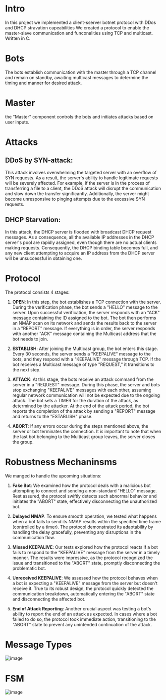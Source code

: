 # Intro
In this project we implemented a client-sserver botnet protocol with DDos and DHCP stravation capeabilities
We created a protocol to enable the master-slave communication and funconalities using TCP and multicast.
Written in C.
# Bots
The bots establish communication with the master through a TCP channel and remain on standby, awaiting multicast messages to determine the timing and manner for desired  attack.
# Master
the "Master" component controls the bots and initiates attacks based on user inputs.
# Attacks
## DDoS by SYN-attack:
This attack involves overwhelming the targeted server with an overflow of SYN requests. As a result, the server's ability to handle legitimate       requests will be severely affected. For example, if the server is in the process of transferring a file to a client, the DDoS attack will            disrupt the communication and slow down the transfer significantly. Additionally, the server might become unresponsive to pinging attempts due       to the excessive SYN requests.
## DHCP Starvation:
In this attack, the DHCP server is flooded with broadcast DHCP request messages. As a consequence, all the available IP addresses in the DHCP        server's pool are rapidly assigned, even though there are no actual clients making requests. Consequently, the DHCP binding table becomes full,      and any new client attempting to acquire an IP address from the DHCP server will be unsuccessful in obtaining one.
# Protocol
The protocol consists 4 stages:

1. **OPEN**: In this step, the bot establishes a TCP connection with the server. During the verification phase, the bot sends a "HELLO" message to the server. Upon successful verification, the server responds with an "ACK" message containing the ID assigned to the bot. The bot then performs an NMAP scan on its network and sends the results back to the server in a "REPORT" message. If everything is in order, the server responds with another "ACK" message containing the Multicast address that the bot needs to join.

2. **ESTABLISH**: After joining the Multicast group, the bot enters this stage. Every 30 seconds, the server sends a "KEEPALIVE" message to the bots, and they respond with a "KEEPALIVE" message through TCP. If the bot receives a Multicast message of type "REQUEST," it transitions to the next step.

3. **ATTACK**: At this stage, the bots receive an attack command from the server in a "REQUEST" message. During this phase, the server and bots stop exchanging "KEEPALIVE" messages with each other, assuming regular network communication will not be expected due to the ongoing attack. The bot sets a TIMER for the duration of the attack, as determined by the attacker. At the end of the attack period, the bot reports the completion of the attack by sending a "REPORT" message and returns to the "ESTABLISH" phase.

4. **ABORT**: If any errors occur during the steps mentioned above, the server or bot terminates the connection. It is important to note that when the last bot belonging to the Multicast group leaves, the server closes the group.

# Robustness Mechaninsms
We manged to handle the upcoming situations:

1. **Fake Bot**: We examined how the protocol deals with a malicious bot attempting to connect and sending a non-standard "HELLO" message. Rest assured, the protocol swiftly detects such abnormal behavior and initiates the "ABORT" state, effectively disconnecting the unauthorized bot.

2. **Delayed NMAP**: To ensure smooth operation, we tested what happens when a bot fails to send its NMAP results within the specified time frame (controlled by a timer). The protocol demonstrated its adaptability by handling the delay gracefully, preventing any disruptions in the communication flow.

3. **Missed KEEPALIVE**: Our tests explored how the protocol reacts if a bot fails to respond to the "KEEPALIVE" message from the server in a timely manner. The results were impressive, as the protocol recognized the issue and transitioned to the "ABORT" state, promptly disconnecting the problematic bot.

4. **Unreceived KEEPALIVE**: We assessed how the protocol behaves when a bot is expecting a "KEEPALIVE" message from the server but doesn't receive it. True to its robust design, the protocol quickly detected the communication breakdown, automatically entering the "ABORT" state and disconnecting the affected bot.

5. **End of Attack Reporting**: Another crucial aspect was testing a bot's ability to report the end of an attack as expected. In cases where a bot failed to do so, the protocol took immediate action, transitioning to the "ABORT" state to prevent any unintended continuation of the attack.

# Message Types
![image](https://github.com/EshedHere/BotNet/assets/140636322/c1dd9fbf-1c1c-42a1-a708-fa72ba64dc26)

# FSM
![image](https://github.com/EshedHere/BotNet/assets/140636322/4a13daf0-e94f-482a-b791-4ce463a2fa08)


